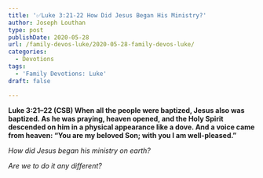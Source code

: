 ```yaml
---
title: '✅Luke 3:21-22 How Did Jesus Began His Ministry?'
author: Joseph Louthan
type: post
publishDate: 2020-05-28
url: /family-devos-luke/2020-05-28-family-devos-luke/
categories:
  - Devotions
tags:
  - 'Family Devotions: Luke'
draft: false

---
```


**Luke 3:21–22 (CSB) When all the people were baptized, Jesus also was baptized. As he was praying, heaven opened,  and the Holy Spirit descended on him in a physical appearance like a dove. And a voice came from heaven: “You are my beloved Son; with you I am well-pleased.”** 

*How did Jesus began his ministry on earth?*

*Are we to do it any different?*

